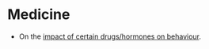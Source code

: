 # Medicine

- On the [impact of certain drugs/hormones on
  behaviour](https://www.bbc.com/future/article/20200108-the-medications-that-change-who-we-are).
 